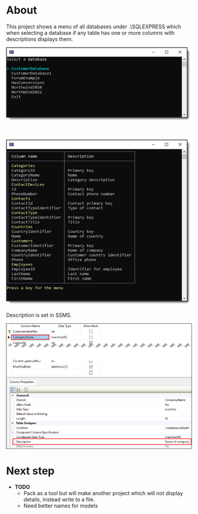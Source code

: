 ﻿# About

This project shows a menu of all databases under .\SQLEXPRESS which when selecting a database if any table has one or more columns with descriptions displays them.



![Main](assets/main.png)

</br>

![List](assets/list.png)

Description is set in SSMS.

![Design](assets/design.png)

# Next step

- **TODO** 
    - Pack as a tool but will make another project which will not display details, instead write to a file.
    - Need better names for models